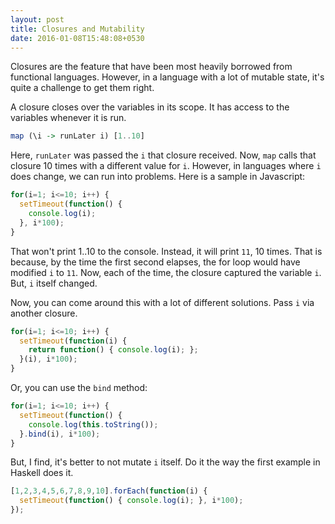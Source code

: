 ```yaml
---
layout: post
title: Closures and Mutability
date: 2016-01-08T15:48:08+0530
---
```

Closures are the feature that have been most heavily borrowed from functional languages. However, in a language with a lot of mutable state, it's quite a challenge to get them right.

A closure closes over the variables in its scope. It has access to the variables whenever it is run.

```haskell
map (\i -> runLater i) [1..10]
```

Here, `runLater` was passed the `i` that closure received. Now, `map` calls that closure 10 times with a different value for `i`. However, in languages where `i` does change, we can run into problems. Here is a sample in Javascript:

```javascript
for(i=1; i<=10; i++) {
  setTimeout(function() {
    console.log(i);
  }, i*100);
}
```

That won't print 1..10 to the console. Instead, it will print `11`, 10 times. That is because, by the time the first second elapses, the for loop would have modified `i` to `11`. Now, each of the time, the closure captured the variable `i`. But, `i` itself changed.

Now, you can come around this with a lot of different solutions. Pass `i` via another closure.

```javascript
for(i=1; i<=10; i++) {
  setTimeout(function(i) {
    return function() { console.log(i); };
  }(i), i*100);
}
```

Or, you can use the `bind` method:

```javascript
for(i=1; i<=10; i++) {
  setTimeout(function() {
    console.log(this.toString());
  }.bind(i), i*100);
}
```

But, I find, it's better to not mutate `i` itself. Do it the way the first example in Haskell does it.

```javascript
[1,2,3,4,5,6,7,8,9,10].forEach(function(i) {
  setTimeout(function() { console.log(i); }, i*100);
});
```
